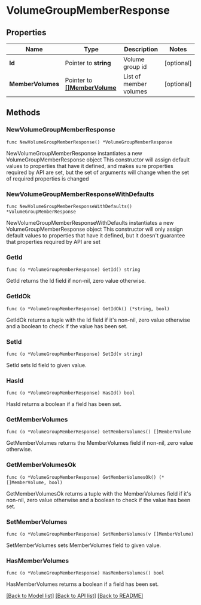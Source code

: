 # VolumeGroupMemberResponse

## Properties

Name | Type | Description | Notes
------------ | ------------- | ------------- | -------------
**Id** | Pointer to **string** | Volume group id | [optional] 
**MemberVolumes** | Pointer to [**[]MemberVolume**](MemberVolume.md) | List of member volumes | [optional] 

## Methods

### NewVolumeGroupMemberResponse

`func NewVolumeGroupMemberResponse() *VolumeGroupMemberResponse`

NewVolumeGroupMemberResponse instantiates a new VolumeGroupMemberResponse object
This constructor will assign default values to properties that have it defined,
and makes sure properties required by API are set, but the set of arguments
will change when the set of required properties is changed

### NewVolumeGroupMemberResponseWithDefaults

`func NewVolumeGroupMemberResponseWithDefaults() *VolumeGroupMemberResponse`

NewVolumeGroupMemberResponseWithDefaults instantiates a new VolumeGroupMemberResponse object
This constructor will only assign default values to properties that have it defined,
but it doesn't guarantee that properties required by API are set

### GetId

`func (o *VolumeGroupMemberResponse) GetId() string`

GetId returns the Id field if non-nil, zero value otherwise.

### GetIdOk

`func (o *VolumeGroupMemberResponse) GetIdOk() (*string, bool)`

GetIdOk returns a tuple with the Id field if it's non-nil, zero value otherwise
and a boolean to check if the value has been set.

### SetId

`func (o *VolumeGroupMemberResponse) SetId(v string)`

SetId sets Id field to given value.

### HasId

`func (o *VolumeGroupMemberResponse) HasId() bool`

HasId returns a boolean if a field has been set.

### GetMemberVolumes

`func (o *VolumeGroupMemberResponse) GetMemberVolumes() []MemberVolume`

GetMemberVolumes returns the MemberVolumes field if non-nil, zero value otherwise.

### GetMemberVolumesOk

`func (o *VolumeGroupMemberResponse) GetMemberVolumesOk() (*[]MemberVolume, bool)`

GetMemberVolumesOk returns a tuple with the MemberVolumes field if it's non-nil, zero value otherwise
and a boolean to check if the value has been set.

### SetMemberVolumes

`func (o *VolumeGroupMemberResponse) SetMemberVolumes(v []MemberVolume)`

SetMemberVolumes sets MemberVolumes field to given value.

### HasMemberVolumes

`func (o *VolumeGroupMemberResponse) HasMemberVolumes() bool`

HasMemberVolumes returns a boolean if a field has been set.


[[Back to Model list]](../README.md#documentation-for-models) [[Back to API list]](../README.md#documentation-for-api-endpoints) [[Back to README]](../README.md)


